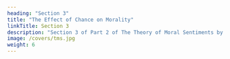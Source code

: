 ```yaml
---
heading: "Section 3"
title: "The Effect of Chance on Morality"
linkTitle: Section 3
description: "Section 3 of Part 2 of The Theory of Moral Sentiments by Adam Smith Simplified"
image: /covers/tms.jpg
weight: 6
---
```

